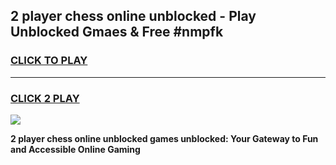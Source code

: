 
## 2 player chess online unblocked - Play Unblocked Gmaes & Free #nmpfk
<h3>
<a href="https://news.freeplayer.one?title=2_player_chess_online_unblocked&ref=26F">CLICK TO PLAY</a></h3>
<hr>

<h3>
<a href="https://news.freeplayer.one?title=2_player_chess_online_unblocked&ref=26F">CLICK 2 PLAY</a>
  
</h3>

<a href="https://news.freeplayer.one?title=2_player_chess_online_unblocked&ref=26F/"><img src="https://clearcache.store/games.png"></a>


**2 player chess online unblocked games unblocked: Your Gateway to Fun and Accessible Online Gaming**
